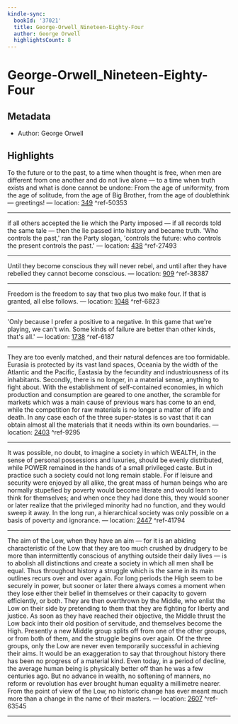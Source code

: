 ```yaml
---
kindle-sync:
  bookId: '37021'
  title: George-Orwell_Nineteen-Eighty-Four
  author: George Orwell
  highlightsCount: 8
---
```

# George-Orwell_Nineteen-Eighty-Four
## Metadata
* Author: George Orwell

## Highlights
To the future or to the past, to a time when thought is free, when men are different from one another and do not live alone — to a time when truth exists and what is done cannot be undone: From the age of uniformity, from the age of solitude, from the age of Big Brother, from the age of doublethink — greetings! — location: [349]() ^ref-50353

---
if all others accepted the lie which the Party imposed — if all records told the same tale — then the lie passed into history and became truth. 'Who controls the past,' ran the Party slogan, 'controls the future: who controls the present controls the past.' — location: [438]() ^ref-27493

---
Until they become conscious they will never rebel, and until after they have rebelled they cannot become conscious. — location: [909]() ^ref-38387

---
Freedom is the freedom to say that two plus two make four. If that is granted, all else follows. — location: [1048]() ^ref-6823

---
'Only because I prefer a positive to a negative. In this game that we're playing, we can't win. Some kinds of failure are better than other kinds, that's all.' — location: [1738]() ^ref-6187

---
They are too evenly matched, and their natural defences are too formidable. Eurasia is protected by its vast land spaces, Oceania by the width of the Atlantic and the Pacific, Eastasia by the fecundity and industriousness of its inhabitants. Secondly, there is no longer, in a material sense, anything to fight about. With the establishment of self-contained economies, in which production and consumption are geared to one another, the scramble for markets which was a main cause of previous wars has come to an end, while the competition for raw materials is no longer a matter of life and death. In any case each of the three super-states is so vast that it can obtain almost all the materials that it needs within its own boundaries. — location: [2403]() ^ref-9295

---
It was possible, no doubt, to imagine a society in which WEALTH, in the sense of personal possessions and luxuries, should be evenly distributed, while POWER remained in the hands of a small privileged caste. But in practice such a society could not long remain stable. For if leisure and security were enjoyed by all alike, the great mass of human beings who are normally stupefied by poverty would become literate and would learn to think for themselves; and when once they had done this, they would sooner or later realize that the privileged minority had no function, and they would sweep it away. In the long run, a hierarchical society was only possible on a basis of poverty and ignorance. — location: [2447]() ^ref-41794

---
The aim of the Low, when they have an aim — for it is an abiding characteristic of the Low that they are too much crushed by drudgery to be more than intermittently conscious of anything outside their daily lives — is to abolish all distinctions and create a society in which all men shall be equal. Thus throughout history a struggle which is the same in its main outlines recurs over and over again. For long periods the High seem to be securely in power, but sooner or later there always comes a moment when they lose either their belief in themselves or their capacity to govern efficiently, or both. They are then overthrown by the Middle, who enlist the Low on their side by pretending to them that they are fighting for liberty and justice. As soon as they have reached their objective, the Middle thrust the Low back into their old position of servitude, and themselves become the High. Presently a new Middle group splits off from one of the other groups, or from both of them, and the struggle begins over again. Of the three groups, only the Low are never even temporarily successful in achieving their aims. It would be an exaggeration to say that throughout history there has been no progress of a material kind. Even today, in a period of decline, the average human being is physically better off than he was a few centuries ago. But no advance in wealth, no softening of manners, no reform or revolution has ever brought human equality a millimetre nearer. From the point of view of the Low, no historic change has ever meant much more than a change in the name of their masters. — location: [2607]() ^ref-63545

---
